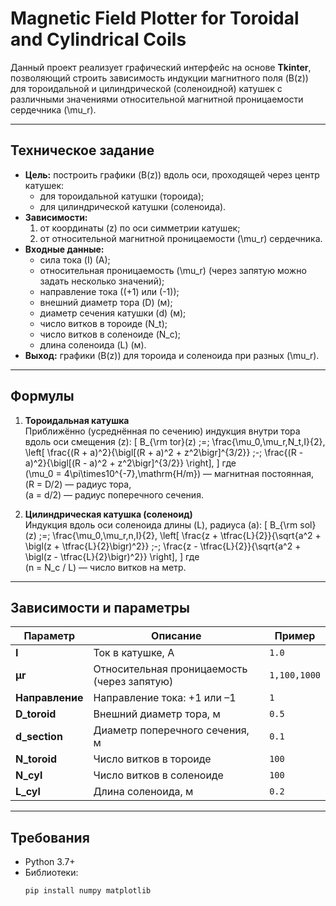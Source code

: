 # Magnetic Field Plotter for Toroidal and Cylindrical Coils

Данный проект реализует графический интерфейс на основе **Tkinter**, позволяющий строить зависимость индукции магнитного поля \(B(z)\) для тороидальной и цилиндрической (соленоидной) катушек с различными значениями относительной магнитной проницаемости сердечника \(\mu_r\).

---

## Техническое задание

- **Цель:** построить графики \(B(z)\) вдоль оси, проходящей через центр катушек:
  - для тороидальной катушки (тороида);
  - для цилиндрической катушки (соленоида).
- **Зависимости:**
  1. от координаты \(z\) по оси симметрии катушек;
  2. от относительной магнитной проницаемости \(\mu_r\) сердечника.
- **Входные данные:**
  - сила тока \(I\) (А);
  - относительная проницаемость \(\mu_r\) (через запятую можно задать несколько значений);
  - направление тока (\(+1\) или \(-1\));
  - внешний диаметр тора \(D\) (м);
  - диаметр сечения катушки \(d\) (м);
  - число витков в тороиде \(N_t\);
  - число витков в соленоиде \(N_c\);
  - длина соленоида \(L\) (м).
- **Выход:** графики \(B(z)\) для тороида и соленоида при разных \(\mu_r\).

---

## Формулы

1. **Тороидальная катушка**  
   Приближённо (усреднённая по сечению) индукция внутри тора вдоль оси смещения \(z\):
   \[
   B_{\rm tor}(z) \;=\; \frac{\mu_0\,\mu_r\,N_t\,I}{2}\,
     \left[
       \frac{(R + a)^2}{\bigl[(R + a)^2 + z^2\bigr]^{3/2}}
       \;-\;
       \frac{(R - a)^2}{\bigl[(R - a)^2 + z^2\bigr]^{3/2}}
     \right],
   \]
   где  
   \(\mu_0 = 4\pi\times10^{-7}\,\mathrm{H/m}\) — магнитная постоянная,  
   \(R = D/2\) — радиус тора,  
   \(a = d/2\) — радиус поперечного сечения.

2. **Цилиндрическая катушка (соленоид)**  
   Индукция вдоль оси соленоида длины \(L\), радиуса \(a\):
   \[
   B_{\rm sol}(z) \;=\; \frac{\mu_0\,\mu_r\,n\,I}{2}\,
     \left[
       \frac{z + \tfrac{L}{2}}{\sqrt{a^2 + \bigl(z + \tfrac{L}{2}\bigr)^2}}
       \;-\;
       \frac{z - \tfrac{L}{2}}{\sqrt{a^2 + \bigl(z - \tfrac{L}{2}\bigr)^2}}
     \right],
   \]
   где  
   \(n = N_c / L\) — число витков на метр.

---

## Зависимости и параметры

| Параметр                             | Описание                                        | Пример    |
|--------------------------------------|-------------------------------------------------|-----------|
| **I**                                | Ток в катушке, А                                | `1.0`     |
| **μr**                               | Относительная проницаемость (через запятую)     | `1,100,1000` |
| **Направление**                      | Направление тока: +1 или –1                     | `1`       |
| **D_toroid**                         | Внешний диаметр тора, м                        | `0.5`     |
| **d_section**                        | Диаметр поперечного сечения, м                  | `0.1`     |
| **N_toroid**                         | Число витков в тороиде                          | `100`     |
| **N_cyl**                            | Число витков в соленоиде                        | `100`     |
| **L_cyl**                            | Длина соленоида, м                              | `0.2`     |

---

## Требования

- Python 3.7+
- Библиотеки:
  ```bash
  pip install numpy matplotlib
